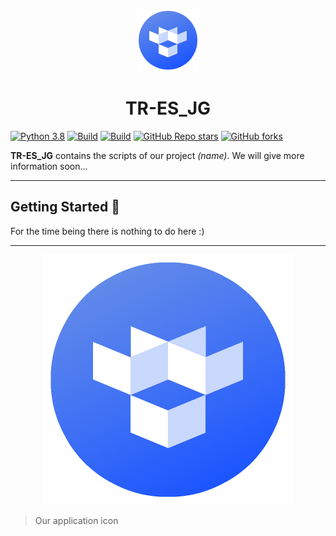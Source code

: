 <p align="center">
  <img src="https://raw.githubusercontent.com/ErtonDev/TR-ES_JG/main/resources/logoTR.png" width="100"/>
</p>

<h1 align="center">TR-ES_JG</h1>

[![Python 3.8](https://img.shields.io/badge/python-3.9-yellow.svg)](https://www.python.org/)
[![Build](https://img.shields.io/badge/Supported_OS-Linux-orange.svg)]()
[![Build](https://img.shields.io/badge/Supported_OS-Windows-orange.svg)]()
[![GitHub Repo stars](https://img.shields.io/github/stars/ErtonDev/TR-ES_JG?style=social)](https://github.com/ErtonDev/TR-ES_JG)
[![GitHub forks](https://img.shields.io/github/forks/ErtonDev/TR-ES_JG?style=social)](https://github.com/ErtonDev/TR-ES_JG)

**TR-ES_JG** contains the scripts of our project *(name).* We will give more information soon...

---
## Getting Started 🚀
For the time being there is nothing to do here :)

---

<p align="center">
  <img src="https://raw.githubusercontent.com/ErtonDev/TR-ES_JG/main/resources/logoTR.png" width="400"/>
</p>

> Our application icon
